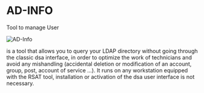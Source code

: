 # AD-INFO
Tool to manage User

![AD-Info](https://user-images.githubusercontent.com/49924401/84552995-edde3200-ad12-11ea-9a3f-f5e626598484.gif)



is a  tool that allows you to query your LDAP directory without going through the classic dsa interface,
in order to optimize the work of technicians and avoid any mishandling (accidental deletion or modification of an account,
group, post, account of service ...).
It runs on any workstation equipped with the RSAT tool, installation or activation of the dsa user interface is not necessary.

